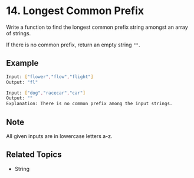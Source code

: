 # 14. Longest Common Prefix

Write a function to find the longest common prefix string amongst an array of strings.

If there is no common prefix, return an empty string `""`.

## Example

```bash
Input: ["flower","flow","flight"]
Output: "fl"
```

```bash
Input: ["dog","racecar","car"]
Output: ""
Explanation: There is no common prefix among the input strings.
```

## Note

All given inputs are in lowercase letters a-z.

## Related Topics

- String
